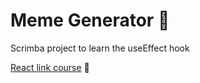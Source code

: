 
# Meme Generator 🤡

Scrimba project to learn the useEffect hook

[React link course](https://scrimba.com/learn-react-c0e) 🔗
